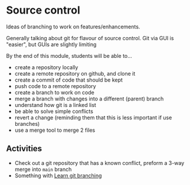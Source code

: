 Source control
==============

Ideas of branching to work on features/enhancements.

Generally talking about git for flavour of source control. Git via GUI
is "easier", but GUIs are slightly limiting

By the end of this module, students will be able to...

* create a repository locally
* create a remote repository on github, and clone it
* create a commit of code that should be kept
* push code to a remote repository
* create a branch to work on code
* merge a branch with changes into a different (parent) branch
* understand how git is a linked list
* be able to solve simple conflicts
* revert a change (reminding them that this is less important
  if use branches)
* use a merge tool to merge 2 files

Activities
----------

* Check out a git repository that has a known conflict,
  preform a 3-way merge into `main` branch
* Something with [Learn git branching](https://learngitbranching.js.org/)
